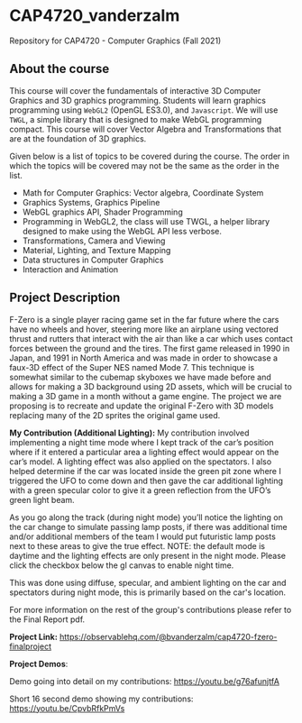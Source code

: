 # CAP4720_vanderzalm
Repository for CAP4720 - Computer Graphics (Fall 2021)

## About the course

This course will cover the fundamentals of interactive 3D Computer Graphics and 3D graphics programming. Students will learn graphics programming using `WebGL2` (OpenGL ES3.0), and `Javascript`. We will use `TWGL`, a simple library that is designed to make WebGL programming compact. This course will cover Vector Algebra and Transformations that are at the foundation of 3D graphics.


Given below is a list of topics to be covered during the course. The order in which the topics will be covered may not be the same as the order in the list.
* Math for Computer Graphics: Vector algebra, Coordinate System
* Graphics Systems, Graphics Pipeline
* WebGL graphics API, Shader Programming
* Programming in WebGL2, the class will use TWGL, a helper library designed to make using the WebGL API less verbose.
* Transformations, Camera and Viewing
* Material, Lighting, and Texture Mapping
* Data structures in Computer Graphics
* Interaction and Animation

## Project Description
F-Zero is a single player racing game set in the far future where the cars have no wheels and hover, steering more like an airplane using vectored thrust and rutters that interact with the air than like a car which uses contact forces between the ground and the tires. The first game released in 1990 in Japan, and 1991 in North America and was made in order to showcase a faux-3D effect of the Super NES named Mode 7. This technique is somewhat similar to the cubemap skyboxes we have made before and allows for making a 3D background using 2D assets, which will be crucial to making a 3D game in a month without a game engine. The project we are proposing is to recreate and update the original F-Zero with 3D models replacing many of the 2D sprites the original game used.

**My Contribution (Additional Lighting):**
 My contribution involved implementing a night time mode where I kept track of the car’s position where if it entered a particular area a lighting effect would appear on the car’s model. A lighting effect was also applied on the spectators. I also helped determine if the car was located inside the green pit zone where I triggered the UFO to come down and then gave the car additional lighting with a green specular color to give it a green reflection from the UFO’s green light beam. 
 
 As you go along the track (during night mode) you’ll notice the lighting on the car change to simulate passing lamp posts, if there was additional time and/or additional members of the team I would put futuristic lamp posts next to these areas to give the true effect. NOTE: the default mode is daytime and the lighting effects are only present in the night mode. Please click the checkbox below the gl canvas to enable night time.
 
 This was done using diffuse, specular, and ambient lighting on the car and spectators during night mode, this is primarily based on the car's location.
 
 For more information on the rest of the group's contributions please refer to the Final Report pdf.

**Project Link:** https://observablehq.com/@bvanderzalm/cap4720-fzero-finalproject


**Project Demos**:

Demo going into detail on my contributions: https://youtu.be/g76afunjtfA

Short 16 second demo showing my contributions: https://youtu.be/CpvbRfkPmVs
